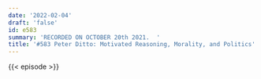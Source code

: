 ```yaml
---
date: '2022-02-04'
draft: 'false'
id: e583
summary: 'RECORDED ON OCTOBER 20th 2021.  '
title: '#583 Peter Ditto: Motivated Reasoning, Morality, and Politics'
---
```

{{< episode >}}
